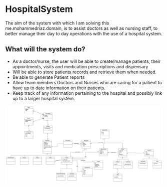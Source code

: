 # HospitalSystem

The aim of the system with which I am solving this me.mohammedriaz.domain, is to assist doctors as well as nursing staff, 
to better manage their day to day operations with the use of a hospital system. 

## What will the system do?

- As a doctor/nurse, the user will be able to create/manage patients, their appointments, visits and medication prescriptions
  and dispensary
- Will be able to store patients records and retrieve them when needed.
- Be able to generate Patient reports
- Allow team members Doctors and Nurses who are caring for a patient to have up to date information on their patients.
- Keep track of any information pertaining to the hospital and possibly link up to a larger hospital system.

<img src="uml.png" />
